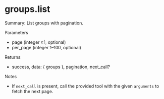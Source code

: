 # groups.list

Summary: List groups with pagination.

Parameters
- page (integer ≥1, optional)
- per_page (integer 1–100, optional)

Returns
- success, data: { groups }, pagination, next_call?

Notes
- If `next_call` is present, call the provided tool with the given `arguments` to fetch the next page.
